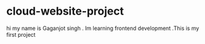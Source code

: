 # cloud-website-project
hi my name is Gaganjot singh . Im learning frontend development .This is my first project 